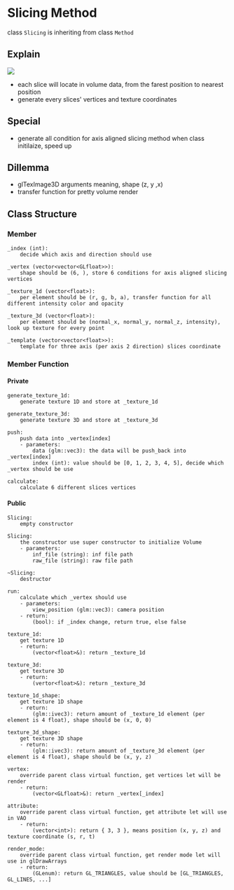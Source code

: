 # Slicing Method
class `Slicing` is inheriting from class `Method`

## Explain
![](https://i.imgur.com/gGOXQ71.png)
* each slice will locate in volume data, from the farest position to nearest position
* generate every slices' vertices and texture coordinates

## Special
* generate all condition for axis aligned slicing method when class initilaize, speed up

## Dillemma
* glTexImage3D arguments meaning, shape (z, y ,x)
* transfer function for pretty volume render

## Class Structure
### Member
```
_index (int):
    decide which axis and direction should use

_vertex (vector<vector<GLfloat>>):
    shape should be (6, ), store 6 conditions for axis aligned slicing vertices

_texture_1d (vector<float>):
    per element should be (r, g, b, a), transfer function for all different intensity color and opacity

_texture_3d (vector<float>):
    per element should be (normal_x, normal_y, normal_z, intensity), look up texture for every point

_template (vector<vector<float>>):
    template for three axis (per axis 2 direction) slices coordinate
```

### Member Function
#### Private
```
generate_texture_1d:
    generate texture 1D and store at _texture_1d

generate_texture_3d:
    generate texture 3D and store at _texture_3d

push:
    push data into _vertex[index]
    - parameters:
        data (glm::vec3): the data will be push_back into _vertex[index]
        index (int): value should be [0, 1, 2, 3, 4, 5], decide which _vertex should be use

calculate:
    calculate 6 different slices vertices
```

#### Public
```
Slicing:
    empty constructor

Slicing:
    the constructor use super constructor to initialize Volume
    - parameters:
        inf_file (string): inf file path
        raw_file (string): raw file path

~Slicing:
    destructor

run:
    calculate which _vertex should use
    - parameters:
        view_position (glm::vec3): camera position
    - return:
        (bool): if _index change, return true, else false

texture_1d:
    get texture 1D
    - return:
        (vector<float>&): return _texture_1d

texture_3d:
    get texture 3D
    - return:
        (vertor<float>&): return _texture_3d

texture_1d_shape:
    get texture 1D shape
    - return:
        (glm::ivec3): return amount of _texture_1d element (per element is 4 float), shape should be (x, 0, 0)

texture_3d_shape:
    get texture 3D shape
    - return:
        (glm::ivec3): return amount of _texture_3d element (per element is 4 float), shape should be (x, y, z)

vertex:
    override parent class virtual function, get vertices let will be render
    - return:
        (vector<GLfloat>&): return _vertex[_index]

attribute:
    override parent class virtual function, get attribute let will use in VAO
    - return:
        (vector<int>): return { 3, 3 }, means position (x, y, z) and texture coordinate (s, r, t)

render_mode:
    override parent class virtual function, get render mode let will use in glDrawArrays
    - return:
        (GLenum): return GL_TRIANGLES, value should be [GL_TRIANGLES, GL_LINES, ...]
```